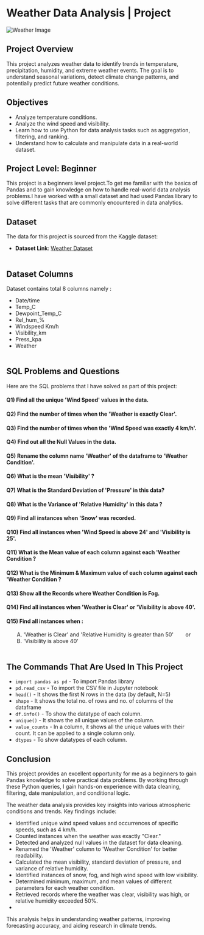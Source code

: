 # Weather Data Analysis | Project

![Weather Image](https://github.com/user-attachments/assets/6e220a4b-ab2b-40d7-8ccd-27e972c3ba42)


## Project Overview
This project analyzes weather data to identify trends in temperature, precipitation, humidity, and extreme weather events. The goal is to understand seasonal variations, detect climate change patterns, and potentially predict future weather conditions.


## Objectives
- Analyze temperature conditions.
- Analyze the wind speed and visibility.
- Learn how to use Python for data analysis tasks such as aggregation, filtering, and ranking.
- Understand how to calculate and manipulate data in a real-world dataset.


## Project Level: Beginner
This project is a beginners level project.To get me familiar with the basics of Pandas and to gain knowledge on how to handle real-world data analysis problems.I have worked with a small dataset and had used Pandas library to solve different tasks that are commonly encountered in data analytics.


## Dataset
The data for this project is sourced from the Kaggle dataset:
 - **Dataset Link**: [Weather Dataset](https://www.kaggle.com/datasets/bhanupratapbiswas/weather-data)<br><br>


## Dataset Columns
Dataset contains total 8 columns namely :
- Date/time
- Temp_C
- Dewpoint_Temp_C
- Rel_hum_%
- Windspeed Km/h
- Visibility_km
- Press_kpa
- Weather<br><br>
  

## SQL Problems and Questions
Here are the SQL problems that I have solved as part of this project:

#### Q1) Find all the unique 'Wind Speed' values in the data.
#### Q2) Find the number of times when the 'Weather is exactly Clear'.
#### Q3) Find the number of times when the 'Wind Speed was exactly 4 km/h'.
#### Q4) Find out all the Null Values in the data.
#### Q5) Rename the column name 'Weather' of the dataframe to 'Weather Condition'.
#### Q6) What is the mean 'Visibility' ?
#### Q7) What is the Standard Deviation of 'Pressure'  in this data?
#### Q8) What is the Variance of 'Relative Humidity' in this data ?
#### Q9) Find all instances when 'Snow' was recorded.
#### Q10) Find all instances when 'Wind Speed is above 24' and 'Visibility is 25'.
#### Q11) What is the Mean value of each column against each 'Weather Condition ?
#### Q12) What is the Minimum & Maximum value of each column against each 'Weather Condition ?
#### Q13) Show all the Records where Weather Condition is Fog.
#### Q14) Find all instances when 'Weather is Clear' or 'Visibility is above 40'.
#### Q15) Find all instances when :
&nbsp;&nbsp;&nbsp;&nbsp;&nbsp;&nbsp;&nbsp;A. 'Weather is Clear' and 'Relative Humidity is greater than 50'
&nbsp;&nbsp;&nbsp;&nbsp;&nbsp;&nbsp;&nbsp;or
&nbsp;&nbsp;&nbsp;&nbsp;&nbsp;&nbsp;&nbsp;B. 'Visibility is above 40'<br><br>



## The Commands That Are Used In This Project 

- `import pandas as pd` - To import Pandas library<br>
- `pd.read_csv` - To import the CSV file in Jupyter notebook<br>
- `head()` - It shows the first N rows in the data (by default, N=5)<br>
- `shape` - It shows the total no. of rows and no. of columns of the dataframe<br>
- `df.info()` - To show the datatype of each column.
- `unique()` - It shows the all unique values of the column.
- `value_counts` - In a column, it shows all the unique values with their count. It can be applied to a single column only.
- `dtypes` - To show datatypes of each column.<br>


## Conclusion
This project provides an excellent opportunity for me as a beginners to gain Pandas knowledge to solve practical data problems. By working through these Python queries, I gain hands-on experience with data cleaning, filtering, date manipulation, and conditional logic.

The weather data analysis provides key insights into various atmospheric conditions and trends. Key findings include:

- Identified unique wind speed values and occurrences of specific speeds, such as 4 km/h.
- Counted instances when the weather was exactly "Clear."
- Detected and analyzed null values in the dataset for data cleaning.
- Renamed the 'Weather' column to 'Weather Condition' for better readability.
- Calculated the mean visibility, standard deviation of pressure, and variance of relative humidity.
- Identified instances of snow, fog, and high wind speed with low visibility.
- Determined minimum, maximum, and mean values of different parameters for each weather condition.
- Retrieved records where the weather was clear, visibility was high, or relative humidity exceeded 50%.
- 
This analysis helps in understanding weather patterns, improving forecasting accuracy, and aiding research in climate trends.










